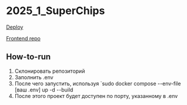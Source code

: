# 2025_1_SuperChips

[Deploy](https://yourflow.ru/)

[Frontend repo](https://github.com/frontend-park-mail-ru/2025_1_SuperChips)

## How-to-run

1. Склонировать репозиторий
2. Заполнить .env
3. После чего запустить, используя `sudo docker compose --env-file [ваш .env] up -d --build
4. После этого проект будет доступен по порту, указанному в .env
